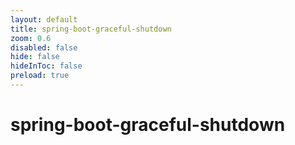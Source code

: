```yaml
---
layout: default 
title: spring-boot-graceful-shutdown  
zoom: 0.6   
disabled: false 
hide: false 
hideInToc: false    
preload: true   
---
```



# spring-boot-graceful-shutdown   
